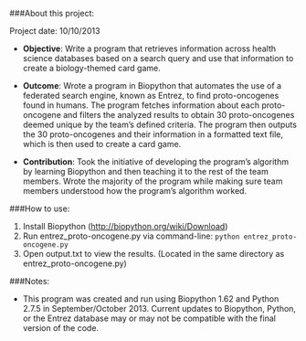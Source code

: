 ###About this project:

Project date: 10/10/2013

- **Objective**: Write a program that retrieves information across health science databases based on a search query and use that information to create a biology-themed card game.

- **Outcome**: Wrote a program in Biopython that automates the use of a federated search engine, known as Entrez, to find proto-oncogenes found in humans. The program fetches information about each proto-oncogene and filters the analyzed results to obtain 30 proto-oncogenes deemed unique by the team’s defined criteria. The program then outputs the 30 proto-oncogenes and their information in a formatted text file, which is then used to create a card game.

- **Contribution**: Took the initiative of developing the program’s algorithm by learning Biopython and then teaching it to the rest of the team members. Wrote the majority of the program while making sure team members understood how the program’s algorithm worked.

###How to use:

1. Install Biopython (http://biopython.org/wiki/Download)
2. Run entrez_proto-oncogene.py via command-line: ```python entrez_proto-oncogene.py```
3. Open output.txt to view the results. (Located in the same directory as entrez_proto-oncogene.py)

###Notes:
- This program was created and run using Biopython 1.62 and Python 2.7.5 in September/October 2013. Current updates to Biopython, Python, or the Entrez database may or may not be compatible with the final version of the code.
